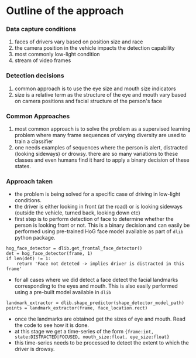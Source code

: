 # Outline of the approach

### Data capture conditions
1. faces of drivers vary based on position size and race
2. the camera position in the vehicle impacts the detection capability
3. most commonly low-light condition
4. stream of video frames

### Detection decisions
1. common approach is to use the eye size and mouth size indicators
2. size is a relative term as the structure of the eye and mouth vary based on camera positions and facial structure of the person's face

### Common Approaches
1. most common approach is to solve the problem as a supervised learning problem where many frame sequences of varying diversity are used to train a classifier
2. one needs examples of sequences where the person is alert, distracted (looking sideways) or drowsy. there are so many variations to these classes and even humans find it hard to apply a binary decision of these states.

### Approach taken 
* the problem is being solved for a specific case of driving in low-light conditions.
* the driver is either looking in front (at the road) or is looking sideways (outside the vehicle, turned back, looking down etc)
* first step is to perform detection of face to determine whether the person is looking front or not. This is a binary decision and can easily be performed using pre-trained HoG face model available as part of `dlib` python package. 

```
hog_face_detector = dlib.get_frontal_face_detector()
det = hog_face_detector(frame, 1)
if len(det) != 1:
	return 'Face not deteted -> implies driver is distracted in this frame'
```


* for all cases where we did detect a face detect the facial landmarks corresponding to the eyes and mouth. This is also easily performed using a pre-built model available in `dlib`

```
landmark_extractor = dlib.shape_predictor(shape_detector_model_path)
points = landmark_extractor(frame, face_location.rect)
```
* once the landmarks are obtained get the sizes of eye and mouth. Read the code to see how it is done.
* at this stage we get a time-series of the form `{frame:int, state:DISTRACTED|FOCUSED, mouth_size:float, eye_size:float}` 
* this time-series needs to be processed to detect the extent to which the driver is drowsy.
